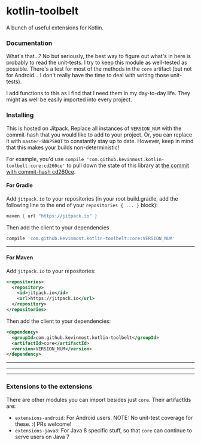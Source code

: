 # kotlin-toolbelt

A bunch of useful extensions for Kotlin.

### Documentation

What's that...? No but seriously, the best way to figure out what's in here is probably to read the unit-tests. I try to keep this module as well-tested as possible. There's a test for most of the methods in the `core` artifact (but not for Android... I don't really have the time to deal with writing those unit-tests).

I add functions to this as I find that I need them in my day-to-day life. They might as well be easily imported into every project.

### Installing

This is hosted on Jitpack. Replace all instances of `VERSION_NUM` with the commit-hash that you would like to add to your project. Or, you can replace it with `master-SNAPSHOT` to constantly stay up to date. However, keep in mind that this makes your builds non-deterministic!

For example, you'd use `compile 'com.github.kevinmost.kotlin-toolbelt:core:cd260ce'` to pull down the state of this library at [the commit with commit-hash cd260ce](https://github.com/kevinmost/kotlin-toolbelt/commit/cd260ce9a4d114cc191e578980c7aac3ba7b80cc).

#### For Gradle

Add `jitpack.io` to your repositories (in your root build.gradle, add the following line to the end of your `repositories { ... }` block):

```groovy
maven { url "https://jitpack.io" }
```

Then add the client to your dependencies

```groovy
compile 'com.github.kevinmost.kotlin-toolbelt:core:VERSION_NUM'
```

---

#### For Maven

Add `jitpack.io` to your repositories:

```xml
<repositories>
  <repository>
    <id>jitpack.io</id>
    <url>https://jitpack.io</url>
  </repository>
</repositories>
```

Then add the client to your dependencies:

```xml
<dependency>
  <groupId>com.github.kevinmost.kotlin-toolbelt</groupId>
  <artifactId>core</artifactId>
  <version>VERSION_NUM</version>
</dependency>
```

---

---

---


### Extensions to the extensions

There are other modules you can import besides just `core`. Their artifactIds are:

- `extensions-android`: For Android users. NOTE: No unit-test coverage for these. :( PRs welcome!
- `extensions-java8`: For Java 8 specific stuff, so that `core` can continue to serve users on Java 7
